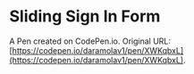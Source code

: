 # Sliding Sign In Form

A Pen created on CodePen.io. Original URL: [https://codepen.io/daramolav1/pen/XWKqbxL](https://codepen.io/daramolav1/pen/XWKqbxL).


